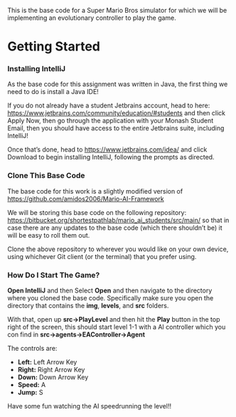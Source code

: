 This is the base code for a Super Mario Bros simulator for which we will be implementing an evolutionary controller to play the game.


# Getting Started #

### Installing IntelliJ ###

As the base code for this assignment was written in Java, the first thing we need to do is install a Java IDE!

If you do not already have a student Jetbrains account, head to here: https://www.jetbrains.com/community/education/#students and then click Apply Now, then go through the application with your Monash Student Email, then you should have access to the entire Jetbrains suite, including IntelliJ!

Once that’s done, head to https://www.jetbrains.com/idea/ and click Download to begin installing IntelliJ, following the prompts as directed.


### Clone This Base Code ###

The base code for this work is a slightly modified version of https://github.com/amidos2006/Mario-AI-Framework

We will be storing this base code on the following repository: https://bitbucket.org/shortestpathlab/mario_ai_students/src/main/ so that in case there are any updates to the base code (which there shouldn’t be) it will be easy to roll them out.

Clone the above repository to wherever you would like on your own device, using whichever Git client (or the terminal) that you prefer using.

### How Do I Start The Game? ###

**Open IntelliJ** and then Select **Open** and then navigate to the directory where you cloned the base code. Specifically make sure you open the directory that contains the **img**, **levels**, and **src** folders.

With that, open up **src->PlayLevel** and then hit the **Play** button in the top right of the screen, this should start level 1-1 with a AI controller which you con find in **src->agents->EAController->Agent**

The controls are:

- **Left:** Left Arrow Key
- **Right:** Right Arrow Key
- **Down:** Down Arrow Key
- **Speed:** A
- **Jump:** S

Have some fun watching the AI speedrunning the level!!
